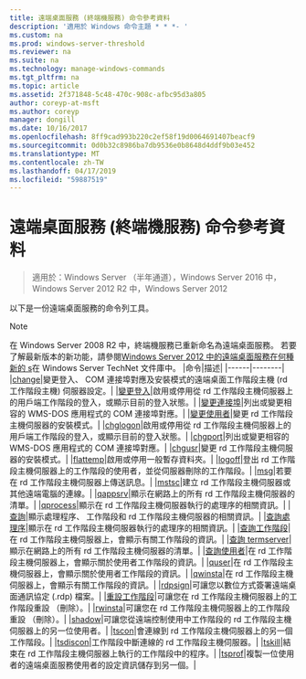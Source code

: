 ```yaml
---
title: 遠端桌面服務 (終端機服務) 命令參考資料
description: '適用於 Windows 命令主題 * * *- '
ms.custom: na
ms.prod: windows-server-threshold
ms.reviewer: na
ms.suite: na
ms.technology: manage-windows-commands
ms.tgt_pltfrm: na
ms.topic: article
ms.assetid: 2f371848-5c48-470c-908c-afbc95d3a805
author: coreyp-at-msft
ms.author: coreyp
manager: dongill
ms.date: 10/16/2017
ms.openlocfilehash: 8ff9cad993b220c2ef58f19d0064691407beacf9
ms.sourcegitcommit: 0d0b32c8986ba7db9536e0b8648d4ddf9b03e452
ms.translationtype: MT
ms.contentlocale: zh-TW
ms.lasthandoff: 04/17/2019
ms.locfileid: "59887519"
---
```

# <a name="remote-desktop-services-terminal-services-command-reference"></a>遠端桌面服務 (終端機服務) 命令參考資料

>適用於：Windows Server （半年通道），Windows Server 2016 中，Windows Server 2012 R2 中，Windows Server 2012

以下是一份遠端桌面服務的命令列工具。
> [!NOTE]
> 在 Windows Server 2008 R2 中，終端機服務已重新命名為遠端桌面服務。 若要了解最新版本的新功能，請參閱[Windows Server 2012 中的遠端桌面服務在何種新的 s](https://technet.microsoft.com/library/hh831527)在 Windows Server TechNet 文件庫中。
|命令|描述|
|------|--------|
|[change](change.md)|變更登入、 COM 連接埠對應及安裝模式的遠端桌面工作階段主機 (rd 工作階段主機) 伺服器設定。|
|[變更登入](change-logon.md)|啟用或停用從 rd 工作階段主機伺服器上的用戶端工作階段的登入，或顯示目前的登入狀態。|
|[變更連接埠](change-port.md)|列出或變更相容的 WMS-DOS 應用程式的 COM 連接埠對應。|
|[變更使用者](change-user.md)|變更 rd 工作階段主機伺服器的安裝模式。|
|[chglogon](chglogon.md)|啟用或停用從 rd 工作階段主機伺服器上的用戶端工作階段的登入，或顯示目前的登入狀態。|
|[chgport](chgport.md)|列出或變更相容的 WMS-DOS 應用程式的 COM 連接埠對應。|
|[chgusr](chgusr.md)|變更 rd 工作階段主機伺服器的安裝模式。|
|[flattemp](flattemp.md)|啟用或停用一般暫存資料夾。|
|[logoff](logoff.md)|登出 rd 工作階段主機伺服器上的工作階段的使用者，並從伺服器刪除的工作階段。|
|[msg](msg.md)|若要在 rd 工作階段主機伺服器上傳送訊息。|
|[mstsc](mstsc.md)|建立 rd 工作階段主機伺服器或其他遠端電腦的連線。|
|[qappsrv](qappsrv.md)|顯示在網路上的所有 rd 工作階段主機伺服器的清單。|
|[qprocess](qprocess.md)|顯示在 rd 工作階段主機伺服器執行的處理序的相關資訊。|
|[查詢](query.md)|顯示處理程序、 工作階段和 rd 工作階段主機伺服器的相關資訊。|
|[查詢處理序](query-process.md)|顯示在 rd 工作階段主機伺服器執行的處理序的相關資訊。|
|[查詢工作階段](query-session.md)|在 rd 工作階段主機伺服器上，會顯示有關工作階段的資訊。|
|[查詢 termserver](query-termserver.md)|顯示在網路上的所有 rd 工作階段主機伺服器的清單。|
|[查詢使用者](query-user.md)|在 rd 工作階段主機伺服器上，會顯示關於使用者工作階段的資訊。|
|[quser](quser.md)|在 rd 工作階段主機伺服器上，會顯示關於使用者工作階段的資訊。|
|[qwinsta](qwinsta.md)|在 rd 工作階段主機伺服器上，會顯示有關工作階段的資訊。|
|[rdpsign](rdpsign.md)|可讓您以數位方式簽署遠端桌面通訊協定 (.rdp) 檔案。|
|[重設工作階段](reset-session.md)|可讓您在 rd 工作階段主機伺服器上的工作階段重設 （刪除）。|
|[rwinsta](rwinsta.md)|可讓您在 rd 工作階段主機伺服器上的工作階段重設 （刪除）。|
|[shadow](shadow.md)|可讓您從遠端控制使用中工作階段的 rd 工作階段主機伺服器上的另一位使用者。|
|[tscon](tscon.md)|會連線到 rd 工作階段主機伺服器上的另一個工作階段。|
|[tsdiscon](tsdiscon.md)|工作階段中斷連線的 rd 工作階段主機伺服器。|
|[tskill](tskill.md)|結束在 rd 工作階段主機伺服器上執行的工作階段中的程序。|
|[tsprof](tsprof.md)|複製一位使用者的遠端桌面服務使用者的設定資訊儲存到另一個。|
